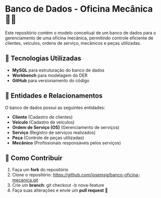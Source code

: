 # Banco de Dados - Oficina Mecânica 🚗🔧

Este repositório contém o modelo conceitual de um banco de dados para o gerenciamento de uma oficina mecânica, permitindo controle eficiente de clientes, veículos, ordens de serviço, mecânicos e peças utilizadas. 

## 📌 Tecnologias Utilizadas
- **MySQL** para estruturação do banco de dados
- **Workbench** para modelagem do DER
- **GitHub** para versionamento do código

## 📌 Entidades e Relacionamentos
O banco de dados possui as seguintes entidades:
- **Cliente** (Cadastro de clientes)
- **Veículo** (Cadastro de veículos)
- **Ordem de Serviço (OS)** (Gerenciamento de serviços)
- **Serviço** (Registro de serviços realizados)
- **Peça** (Controle de peças utilizadas)
- **Mecânico** (Profissionais responsáveis pelos serviços)

## 📌 Como Contribuir
1. Faça um **fork** do repositório
2. Clone o repositório: https://github.com/josemsg/banco-oficina-mecanica.git
3. Crie um **branch**: git checkout -b nova-feature
4. Faça suas alterações e envie um **pull request** 🚀
